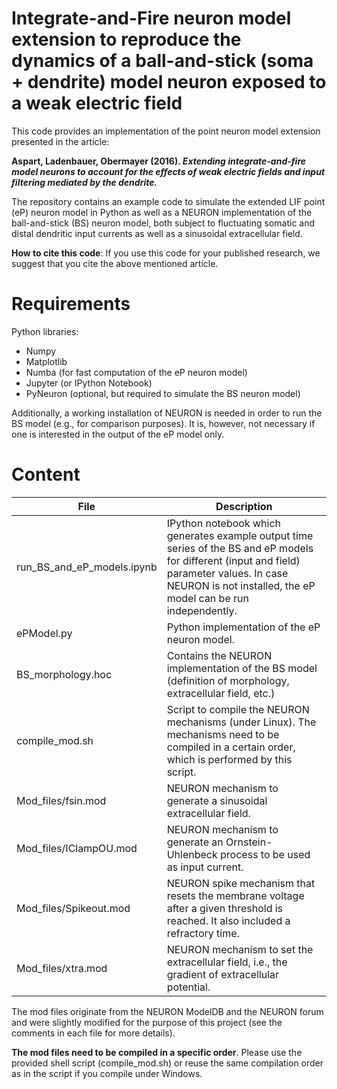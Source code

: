 Integrate-and-Fire neuron model extension to reproduce the dynamics of a ball-and-stick (soma + dendrite) model neuron exposed to a weak electric field
=====

This code provides an implementation of the point neuron model extension presented in the article:

**Aspart, Ladenbauer, Obermayer (2016). _Extending integrate-and-fire model neurons to account for the effects of weak electric fields and input filtering mediated by the dendrite._**

The repository contains an example code to simulate the extended LIF point (eP) neuron model in Python as well as a NEURON implementation of the ball-and-stick (BS) neuron model, both subject to fluctuating somatic and distal dendritic input currents as well as a sinusoidal extracellular field.

**How to cite this code**: If you use this code for your published research, we suggest that you cite the above mentioned article. 

Requirements
=====
Python libraries:
* Numpy
* Matplotlib
* Numba (for fast computation of the eP neuron model)
* Jupyter (or IPython Notebook)
* PyNeuron (optional, but required to simulate the BS neuron model)

Additionally, a working installation of NEURON is needed in order to run the BS model (e.g., for comparison purposes). It is, however, not necessary if one is interested in the output of the eP model only.


Content
=====
| File | Description |
|---|---|
| run_BS_and_eP_models.ipynb    | IPython notebook which generates example output time series of the BS and eP models for different (input and field) parameter values. In case NEURON is not installed, the eP model can be run independently. |
| ePModel.py                    | Python implementation of the eP neuron model. |
| BS_morphology.hoc             | Contains the NEURON implementation of the BS model (definition of morphology, extracellular field, etc.) |
| compile_mod.sh                | Script to compile the NEURON mechanisms (under Linux). The mechanisms need to be compiled in a certain order, which is performed by this script. |
| Mod_files/fsin.mod            | NEURON mechanism to generate a sinusoidal extracellular field. |
| Mod_files/IClampOU.mod        | NEURON mechanism to generate an Ornstein-Uhlenbeck process to be used as input current. | 
| Mod_files/Spikeout.mod        | NEURON spike mechanism that resets the membrane voltage after a given threshold is reached. It also included a refractory time. |
| Mod_files/xtra.mod            | NEURON mechanism to set the extracellular field, i.e., the gradient of extracellular potential. |

The mod files originate from the NEURON ModelDB and the NEURON forum and were slightly modified for the purpose of this project (see the comments in each file for more details).

**The mod files need to be compiled in a specific order**.
Please use the provided shell script (compile_mod.sh) or reuse the same compilation order as in the script if you compile under Windows.
